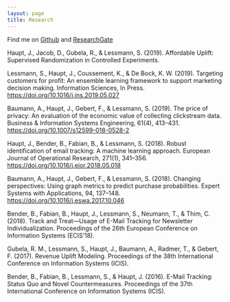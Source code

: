 ```yaml
---
layout: page
title: Research
---
```


Find me on [Github](https://github.com/johaupt/) and [ResearchGate](https://www.researchgate.net/profile/Johannes_Haupt)


Haupt, J., Jacob, D., Gubela, R., & Lessmann, S. (2019). Affordable Uplift: Supervised Randomization in Controlled Experiments.

Lessmann, S., Haupt, J., Coussement, K., & De Bock, K. W. (2019). Targeting customers for profit: An ensemble learning framework to support marketing decision making. Information Sciences, In Press. https://doi.org/10.1016/j.ins.2019.05.027

Baumann, A., Haupt, J., Gebert, F., & Lessmann, S. (2019). The price of privacy: An evaluation of the economic value of collecting clickstream data. Business & Information Systems Engineering, 61(4), 413–431. https://doi.org/10.1007/s12599-018-0528-2

Haupt, J., Bender, B., Fabian, B., & Lessmann, S. (2018). Robust identification of email tracking: A machine learning approach. European Journal of Operational Research, 271(1), 341–356. https://doi.org/10.1016/j.ejor.2018.05.018

Baumann, A., Haupt, J., Gebert, F., & Lessmann, S. (2018). Changing perspectives: Using graph metrics to predict purchase probabilities. Expert Systems with Applications, 94, 137–148. https://doi.org/10.1016/j.eswa.2017.10.046

Bender, B., Fabian, B., Haupt, J., Lessmann, S., Neumann, T., & Thim, C. (2018). Track and Treat—Usage of E-Mail Tracking for Newsletter Individualization. Proceedings of the 26th European Conference on Information Systems (ECIS’18). 

Gubela, R. M., Lessmann, S., Haupt, J., Baumann, A., Radmer, T., & Gebert, F. (2017). Revenue Uplift Modeling. Proceedings of the 38th International Conference on Information Systems (ICIS). 

Bender, B., Fabian, B., Lessmann, S., & Haupt, J. (2016). E-Mail Tracking: Status Quo and Novel Countermeasures. Proceedings of the 37th International Conference on Information Systems (ICIS). 

